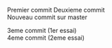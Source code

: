 Premier commit
Deuxieme commit  
Nouveau commit sur master 
  
3eme commit (1er essai)  
4eme commit (2eme essai)

